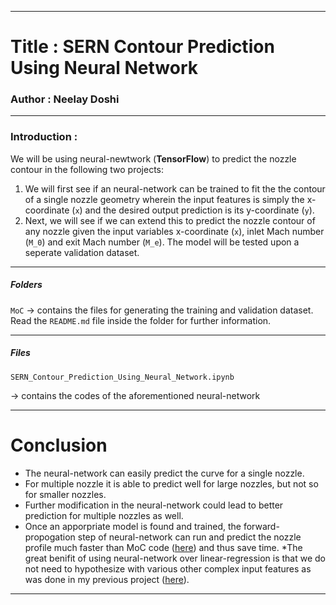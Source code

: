 ---------------------------

# Title : SERN Contour Prediction Using Neural Network
### Author : Neelay Doshi

---------------------------

### Introduction :

We will be using neural-newtwork (**TensorFlow**) to predict the nozzle contour in the following two projects:
1. We will first see if an neural-network can be trained to fit the the contour of a single nozzle geometry wherein the input features is simply the x-coordinate (`x`) and the desired output prediction is its y-coordinate (`y`). 
2. Next, we will see if we can extend this to predict the nozzle contour of any nozzle given the input variables x-coordinate (`x`), inlet Mach number (`M_0`) and exit Mach number (`M_e`). The model will be tested upon a seperate validation dataset.

---------------------------

##### Folders
`MoC`
-> contains the files for generating the training and validation dataset. Read the `README.md` file inside the folder for further information.

---------------------------

##### Files

`SERN_Contour_Prediction_Using_Neural_Network.ipynb`

-> contains the codes of the aforementioned neural-network

---------------------------

# Conclusion 

* The neural-network can easily predict the curve for a single nozzle.
* For multiple nozzle it is able to predict well for large nozzles, but not so for smaller nozzles. 
* Further modification in the neural-network could lead to better prediction for multiple nozzles as well. 
* Once an apporpriate model is found and trained, the forward-propogation step of neural-network can run and predict the nozzle profile much faster than MoC code ([here](https://github.com/neelaydoshi/nozzle-design-using-MoC)) and thus save time.
*The great benifit of using neural-network over linear-regression is that we do not need to hypothesize with various other complex input features as was done in my previous project ([here](https://github.com/neelaydoshi/nozzle-contour-prediction-using-linear-regression)).

---------------------------

